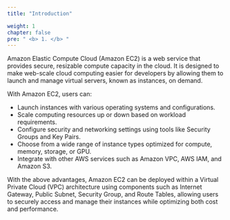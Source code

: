 ```yaml
---
title: "Introduction"

weight: 1
chapter: false
pre: " <b> 1. </b> "
---
```


Amazon Elastic Compute Cloud (Amazon EC2) is a web service that provides secure, resizable compute capacity in the cloud. It is designed to make web-scale cloud computing easier for developers by allowing them to launch and manage virtual servers, known as instances, on demand.

With Amazon EC2, users can:

- Launch instances with various operating systems and configurations.
- Scale computing resources up or down based on workload requirements.
- Configure security and networking settings using tools like Security Groups and Key Pairs.
- Choose from a wide range of instance types optimized for compute, memory, storage, or GPU.
- Integrate with other AWS services such as Amazon VPC, AWS IAM, and Amazon S3.

With the above advantages, Amazon EC2 can be deployed within a Virtual Private Cloud (VPC) architecture using components such as Internet Gateway, Public Subnet, Security Group, and Route Tables, allowing users to securely access and manage their instances while optimizing both cost and performance.
